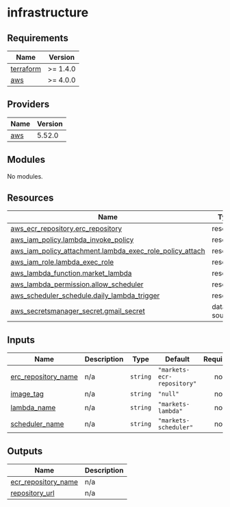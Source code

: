 # infrastructure

<!-- BEGINNING OF PRE-COMMIT-TERRAFORM DOCS HOOK -->
## Requirements

| Name | Version |
|------|---------|
| <a name="requirement_terraform"></a> [terraform](#requirement\_terraform) | >= 1.4.0 |
| <a name="requirement_aws"></a> [aws](#requirement\_aws) | >= 4.0.0 |

## Providers

| Name | Version |
|------|---------|
| <a name="provider_aws"></a> [aws](#provider\_aws) | 5.52.0 |

## Modules

No modules.

## Resources

| Name | Type |
|------|------|
| [aws_ecr_repository.erc_repository](https://registry.terraform.io/providers/hashicorp/aws/latest/docs/resources/ecr_repository) | resource |
| [aws_iam_policy.lambda_invoke_policy](https://registry.terraform.io/providers/hashicorp/aws/latest/docs/resources/iam_policy) | resource |
| [aws_iam_policy_attachment.lambda_exec_role_policy_attach](https://registry.terraform.io/providers/hashicorp/aws/latest/docs/resources/iam_policy_attachment) | resource |
| [aws_iam_role.lambda_exec_role](https://registry.terraform.io/providers/hashicorp/aws/latest/docs/resources/iam_role) | resource |
| [aws_lambda_function.market_lambda](https://registry.terraform.io/providers/hashicorp/aws/latest/docs/resources/lambda_function) | resource |
| [aws_lambda_permission.allow_scheduler](https://registry.terraform.io/providers/hashicorp/aws/latest/docs/resources/lambda_permission) | resource |
| [aws_scheduler_schedule.daily_lambda_trigger](https://registry.terraform.io/providers/hashicorp/aws/latest/docs/resources/scheduler_schedule) | resource |
| [aws_secretsmanager_secret.gmail_secret](https://registry.terraform.io/providers/hashicorp/aws/latest/docs/data-sources/secretsmanager_secret) | data source |

## Inputs

| Name | Description | Type | Default | Required |
|------|-------------|------|---------|:--------:|
| <a name="input_erc_repository_name"></a> [erc\_repository\_name](#input\_erc\_repository\_name) | n/a | `string` | `"markets-ecr-repository"` | no |
| <a name="input_image_tag"></a> [image\_tag](#input\_image\_tag) | n/a | `string` | `"null"` | no |
| <a name="input_lambda_name"></a> [lambda\_name](#input\_lambda\_name) | n/a | `string` | `"markets-lambda"` | no |
| <a name="input_scheduler_name"></a> [scheduler\_name](#input\_scheduler\_name) | n/a | `string` | `"markets-scheduler"` | no |

## Outputs

| Name | Description |
|------|-------------|
| <a name="output_ecr_repository_name"></a> [ecr\_repository\_name](#output\_ecr\_repository\_name) | n/a |
| <a name="output_repository_url"></a> [repository\_url](#output\_repository\_url) | n/a |
<!-- END OF PRE-COMMIT-TERRAFORM DOCS HOOK -->
